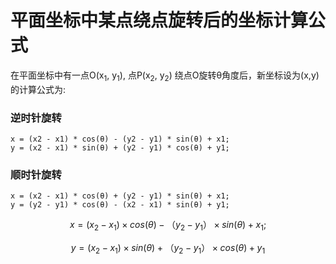 # 平面坐标中某点绕点旋转后的坐标计算公式

在平面坐标中有一点O(x<sub>1</sub>, y<sub>1</sub>), 点P(x<sub>2</sub>, y<sub>2</sub>) 绕点O旋转θ角度后，新坐标设为(x,y)的计算公式为:

### 逆时针旋转

```
x = (x2 - x1) * cos(θ) - (y2 - y1) * sin(θ) + x1;
y = (x2 - x1) * sin(θ) + (y2 - y1) * cos(θ) + y1;
```

### 顺时针旋转

```
x = (x2 - x1) * cos(θ) + (y2 - y1) * sin(θ) + x1;
y = (y2 - y1) * cos(θ) - (x2 - x1) * sin(θ) + y1;
```

$$
x = (x_2 - x_1) \times cos(θ) - （y_2 - y_1） \times sin(θ) + x_1;
$$

$$
y=(x_2 - x_1) \times sin(θ) + （y_2 - y_1） \times cos(θ) + y_1
$$

